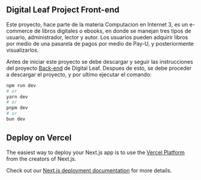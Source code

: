 ## Digital Leaf Project Front-end

Este proyecto, hace parte de la materia Computacion en Internet 3, es un e-commerce de libros digitales o ebooks, en donde se manejan tres tipos de usuario, administrador, lector y autor. Los usuarios pueden adquirir libros por medio de una pasarela de pagos por medio de Pay-U, y posteriormente visualizarlos.

Antes de iniciar este proyecto se debe descargar y seguir las instrucciones del proyecto [Back-end](https://github.com/ICESI-CI3/backend-grupo-13) de Digital Leaf.
Despues de esto, se debe proceder a descargar el proyecto, y por ultimo ejecutar el comando:

```bash
npm run dev
# or
yarn dev
# or
pnpm dev
# or
bun dev
```

## Deploy on Vercel

The easiest way to deploy your Next.js app is to use the [Vercel Platform](https://vercel.com/new?utm_medium=default-template&filter=next.js&utm_source=create-next-app&utm_campaign=create-next-app-readme) from the creators of Next.js.

Check out our [Next.js deployment documentation](https://nextjs.org/docs/deployment) for more details.
